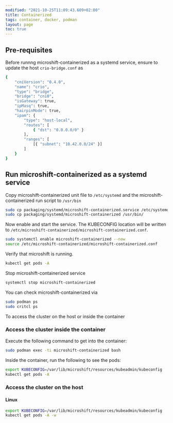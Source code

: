 ```yaml
---
modified: "2021-10-25T11:09:43.609+02:00"
title: Containerized
tags: container, docker, podman
layout: page
toc: true
---
```


## Pre-requisites

Before runnng microshift-containerized as a systemd service, ensure to update the host `crio-bridge.conf` as

```bash
{
    "cniVersion": "0.4.0",
    "name": "crio",
    "type": "bridge",
    "bridge": "cni0",
    "isGateway": true,
    "ipMasq": true,
    "hairpinMode": true,
    "ipam": {
        "type": "host-local",
        "routes": [
            { "dst": "0.0.0.0/0" }
        ],
        "ranges": [
            [{ "subnet": "10.42.0.0/24" }]
        ]
    }
}
```

## Run microshift-containerized as a systemd service

Copy microshift-containerized unit file to `/etc/systemd` and the microshift-containerized run script to `/usr/bin`

```bash
sudo cp packaging/systemd/microshift-containerized.service /etc/systemd/system/microshift-containerized.service
sudo cp packaging/systemd/microshift-containerized /usr/bin/
```

Now enable and start the service. The KUBECONFIG location will be written to `/etc/microshift-containerized/microshift-containerized.conf`.

```bash
sudo systemctl enable microshift-containerized --now
source /etc/microshift-containerized/microshift-containerized.conf
```

Verify that microshift is running.

```sh
kubectl get pods -A
```

Stop microshift-containerized service

```bash
systemctl stop microshift-containerized
```

You can check microshift-containerized via

```bash
sudo podman ps
sudo critcl ps
```

To access the cluster on the host or inside the container

### Access the cluster inside the container

Execute the following command to get into the container:

```bash
sudo podman exec -ti microshift-containerized bash
```

Inside the container, run the following to see the pods:

```bash
export KUBECONFIG=/var/lib/microshift/resources/kubeadmin/kubeconfig
kubectl get pods -A
```

### Access the cluster on the host

#### Linux

```bash
export KUBECONFIG=/var/lib/microshift/resources/kubeadmin/kubeconfig
kubectl get pods -A -w
```
